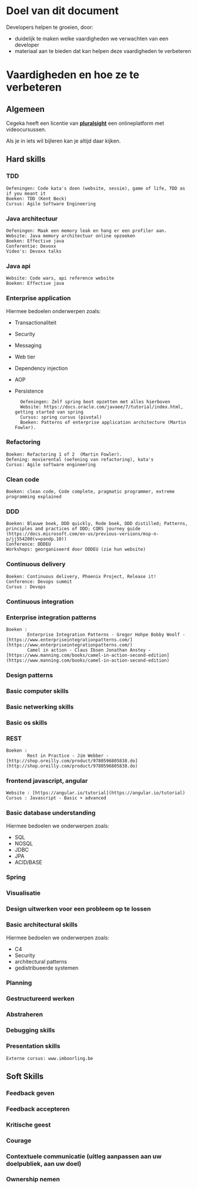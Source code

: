 # Doel van dit document
Developers helpen te groeien, door:
- duidelijk te maken welke vaardigheden we verwachten van een developer
- materiaal aan te bieden dat kan helpen deze vaardigheden te verbeteren

# Vaardigheden en hoe ze te verbeteren
## Algemeen
 Cegeka heeft een licentie van [**pluralsight**](https://www.pluralsight.com/) een onlineplatform met videocursussen.
 
 Als je in iets wil bijleren kan je altijd daar kijken.


## Hard skills
### TDD
    Oefeningen: Code kata's doen (website, sessie), game of life, TDD as if you meant it
    Boeken: TDD (Kent Beck)
    Cursus: Agile Software Engineering
### Java architectuur
	Oefeningen: Maak een memory leak en hang er een profiler aan.
	Website: Java memory architectuur online opzoeken
	Boeken: Effective java
	Conferentie: Devoxx
	Video's: Devoxx talks
### Java api
	Website: Code wars, api reference website
	Boeken: Effective java
### Enterprise application
Hiermee bedoelen onderwerpen zoals:
* Transactionaliteit 
* Security
* Messaging
* Web tier
* Dependency injection
* AOP
* Persistence
		
		Oefeningen: Zelf spring boot opzetten met alles hierboven
		Website: https://docs.oracle.com/javaee/7/tutorial/index.html, getting started van spring
		Cursus: spring cursus (pivotal)
		Boeken: Patterns of enterprise application architecture (Martin Fowler).
### Refactoring
	Boeken: Refactoring 1 of 2  (Martin Fowler).
	Oefening: movierental (oefening van refactoring), kata's
	Cursus: Agile software engineering
### Clean code
	Boeken: clean code, Code complete, pragmatic programmer, extreme programming explained
### DDD
	Boeken: Blauwe boek, DDD quickly, Rode boek, DDD distilled; Patterns, principles and practices of DDD; CQRS journey guide (https://docs.microsoft.com/en-us/previous-versions/msp-n-p/jj554200(v=pandp.10))
	Conference: DDDEU
	Workshops: georganiseerd door DDDEU (zie hun website)
### Continuous delivery
	Boeken: Continuous delivery, Phoenix Project, Release it!
	Conference: Devops summit
    Cursus : Devops
### Continuous integration
### Enterprise integration patterns
    Boeken : 
            Enterprise Integration Patterns - Gregor Hohpe Bobby Woolf - [https://www.enterpriseintegrationpatterns.com/](https://www.enterpriseintegrationpatterns.com/)
            Camel in action - Claus Ibsen Jonathan Anstey - [https://www.manning.com/books/camel-in-action-second-edition](https://www.manning.com/books/camel-in-action-second-edition)
### Design patterns
### Basic computer skills
### Basic netwerking skills
### Basic os skills
### REST
    Boeken : 
            Rest in Practice - Jim Webber - [http://shop.oreilly.com/product/9780596805838.do](http://shop.oreilly.com/product/9780596805838.do)
### frontend javascript, angular
    Website : [https://angular.io/tutorial](https://angular.io/tutorial)
    Cursus : Javascript - Basic + advanced
### Basic database understanding
Hiermee bedoelen we onderwerpen zoals:
- SQL
- NOSQL
- JDBC
- JPA
- ACID/BASE
### Spring
### Visualisatie
### Design uitwerken voor een probleem op te lossen
### Basic architectural skills
Hiermee bedoelen we onderwerpen zoals:
- C4
- Security
- architectural patterns
- gedistribueerde systemen

### Planning
### Gestructureerd werken
### Abstraheren
### Debugging skills
### Presentation skills
	Externe cursus: www.imboorling.be

## Soft Skills
### Feedback geven
### Feedback accepteren
### Kritische geest
### Courage
### Contextuele communicatie (uitleg aanpassen aan uw doelpubliek, aan uw doel)
### Ownership nemen
